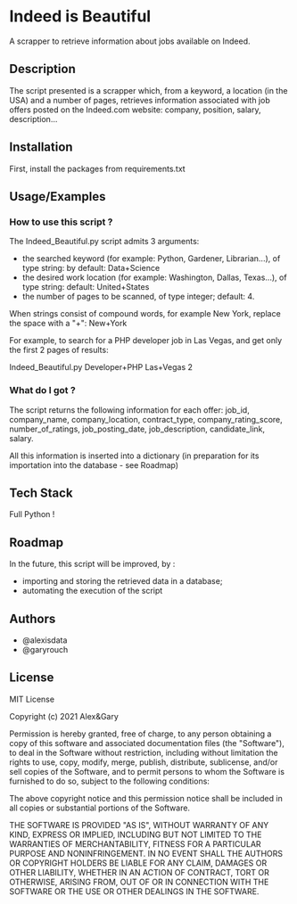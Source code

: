 
# Indeed is Beautiful

A scrapper to retrieve information about jobs available on Indeed.
## Description

The script presented is a scrapper which, from a keyword, 
a location (in the USA) and a number of pages, retrieves 
information associated with job offers posted on the Indeed.com 
website: company, position, salary, description...
## Installation 

First, install the packages from requirements.txt
    
## Usage/Examples

### How to use this script ?

The Indeed_Beautiful.py script admits 3 arguments:
- the searched keyword (for example: Python, Gardener, Librarian...), of type string: by default: Data+Science
- the desired work location (for example: Washington, Dallas, Texas...), of type string: default: United+States
- the number of pages to be scanned, of type integer; default: 4.

When strings consist of compound words, for example New York, replace the space with a "+": New+York

For example, to search for a PHP developer job in Las Vegas, and get only the first 2 pages of results:

Indeed_Beautiful.py Developer+PHP Las+Vegas 2

### What do I got ?

The script returns the following information for each offer:
job_id, company_name, company_location, contract_type, company_rating_score, 
number_of_ratings, job_posting_date, job_description, candidate_link,
salary.

All this information is inserted into a dictionary 
(in preparation for its importation into the database - see Roadmap)

  
## Tech Stack

Full Python !

  
## Roadmap

In the future, this script will be improved, by :
- importing and storing the retrieved data in a database;
- automating the execution of the script
  
## Authors

- @alexisdata
- @garyrouch

  
## License

MIT License

Copyright (c) 2021 Alex&Gary

Permission is hereby granted, free of charge, to any person obtaining a copy
of this software and associated documentation files (the "Software"), to deal
in the Software without restriction, including without limitation the rights
to use, copy, modify, merge, publish, distribute, sublicense, and/or sell
copies of the Software, and to permit persons to whom the Software is
furnished to do so, subject to the following conditions:

The above copyright notice and this permission notice shall be included in all
copies or substantial portions of the Software.

THE SOFTWARE IS PROVIDED "AS IS", WITHOUT WARRANTY OF ANY KIND, EXPRESS OR
IMPLIED, INCLUDING BUT NOT LIMITED TO THE WARRANTIES OF MERCHANTABILITY,
FITNESS FOR A PARTICULAR PURPOSE AND NONINFRINGEMENT. IN NO EVENT SHALL THE
AUTHORS OR COPYRIGHT HOLDERS BE LIABLE FOR ANY CLAIM, DAMAGES OR OTHER
LIABILITY, WHETHER IN AN ACTION OF CONTRACT, TORT OR OTHERWISE, ARISING FROM,
OUT OF OR IN CONNECTION WITH THE SOFTWARE OR THE USE OR OTHER DEALINGS IN THE
SOFTWARE.
